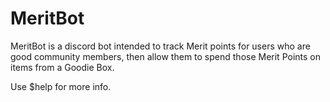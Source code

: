 # MeritBot

MeritBot is a discord bot intended to track Merit points for users who are good
community members, then allow them to spend those Merit Points on items from a
Goodie Box.

Use $help for more info.
